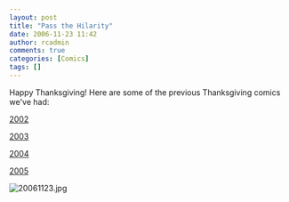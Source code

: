 ```yaml
---
layout: post
title: "Pass the Hilarity"
date: 2006-11-23 11:42
author: rcadmin
comments: true
categories: [Comics]
tags: []
---
```

Happy Thanksgiving! Here are some of the previous Thanksgiving comics we've had:

<a href="http://bitsmack.com/comics/2002/11/27/oh-yeah-posting/">2002</a>

<a href="http://bitsmack.com/comics/2003/11/26/all-your-stuffing-are-belong-to-us/">2003</a>

<a href="http://bitsmack.com/comics/2004/11/25/dynamite-rave/">2004</a>

<a href="http://bitsmack.com/comics/2005/11/26/part-of-the-team-part-1/">2005</a>

<img alt="20061123.jpg" id="image975" src="http://dl.bitsmack.com/uploads/2006/11/20061123.jpg" />
